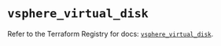 # `vsphere_virtual_disk`

Refer to the Terraform Registry for docs: [`vsphere_virtual_disk`](https://registry.terraform.io/providers/hashicorp/vsphere/2.8.1/docs/resources/virtual_disk).
